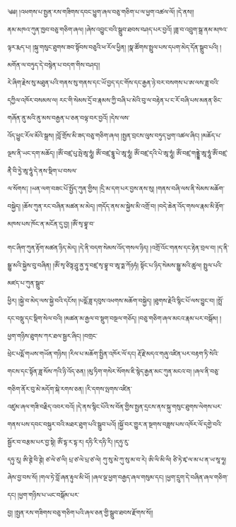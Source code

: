 ﻿  
༄༅། །འཕགས་པ་སྤྱན་རས་གཟིགས་དབང་ཕྱུག་ཞལ་བཅུ་གཅིག་པ་ལ་ཕྱག་འཚལ་ལོ། །དེ་ནས།།  
ནམ་མཁའ་ཀུན་ཁྱབ་བཅུ་གཅིག་ཞལ། །ཞེས་འབྱུང་བའི་སྒྲུབ་ཐབས་བཤད་པར་བྱའོ། །ཟླ་བ་འབྲུག་སྒྲ་ནམ་མཁའ་ལྟར་རྨད་པ། །སྐུ་གསུང་ཐུགས་ཟབ་སྟོབས་བཅུའི་ཕ་རོལ་ཕྱིན། །སྣ་ཚོགས་སྤྲུལ་པས་དཔག་མེད་དོན་སྒྲུབ་པའི། །མགོན་ལ་བཏུད་དེ་བསྙེན་པ་བདག་གིས་བཤད།།  
རེ་ཞིག་རྗེས་སུ་མཐུན་པའི་གནས་སུ་གནས་དང་ཡོ་བྱད་དང་གོས་དང་རྒྱན་ཉེ་བར་བསགས་པ་ཨ་ལས་ཟླ་བའི་དཀྱིལ་འཁོར་བསམས་ལ། རང་གི་སེམས་དྲོ་བ་རྣམས་ཀྱི་བཞི་པ་མེའི་བུ་ལ་བརྟེན་པ་ང་རོ་བཞི་པས་མནན་ཅིང་གཞོན་ནུ་མའི་ནུ་མས་བརྒྱན་པ་ཅན་བལྟ་བར་བྱའོ། །དེས་ལས་  
འོད་ཕྱུང་རོལ་མོའི་སྒྲས། །བློ་གྲོས་མི་ཟད་བཅུ་གཅིག་ཞལ། །སྤྱན་བྲངས་ལུས་བཏུད་ཕྱག་འཚལ་ཞིང། །མཆོད་པ་ལྔས་ནི་ཡང་དག་མཆོད། །ཨོཾ་བཛྲ་པུ་ཥྤེ་ཨཱ་ཧཱུཾ། ཨོཾ་བཛྲ་དྷཱུ་པེ་ཨཱ་ཧཱུཾ། ཨོཾ་བཛྲ་དའི་པེ་ཨཱ་ཧཱུཾ། ཨོཾ་བཛྲ་གནྡྷེ་ཨཱ་ཧཱུཾ་ཨོཾ་བཛྲ་ནཻ་བི་ཏྱེ་ཨཱ་ཧཱུཾ་དེ་ནས་སྡིག་པ་བསལ་  
ལ་སོགས༑ །ཡན་ལག་བཟང་པོ་སྤྱོད་ཀུན་གྱིས། །དྲི་མ་དག་པར་བྱས་ནས་སུ། །གནས་བཞི་ལས་ནི་སེམས་མཆོག་བསྐྱེད། །ཆོས་ཀུན་རང་བཞིན་མཚན་མ་མེད། །གདོད་ནས་མ་སྐྱེས་མི་འགྲོ་བ། །བདེ་ཆེན་འོད་གསལ་རྣམ་མི་རྟོག་མཁས་པས་ཁོང་ན་མངོན་དུ་བྱ། །ཨོཾ་སྭ་བྷཱ་བ་  
  
གང་ཞིག་ཀུན་རྟོག་མཚན་ཉིད་མེད། །དེ་ནི་བདག་སེམས་འོད་གསལ་ཉིད། །འགྲོ་འོང་གནས་དང་རྟེན་བྲལ་བ། །ད་ནི་སྒྱུ་མའི་སྐྱེས་བུ་བཞིན། །ཨོཾ་སྭ་ཙིཏྟ་ཤཱུ་ནྱ་ཏཱ་བཛྲ་སྭ་བྷཱ་བ་ཨཱ་ཏྨ་ཀོཉཧཾ། སྟོང་པ་ཉིད་སེམས་སྒྱུ་མའི་ཚུལ། སྤྲུལ་པའི་མཛད་པ་ཀུན་སྒྲུབ་  
ཕྱིར། །སྐྱེ་བ་མེད་ལས་སྐྱེ་བའི་དངོས། །པདྨོ་ཟླ་དབུས་འཕགས་མཆོག་བསྐྱེད། །ཐུགས་རྗེའི་སྙིང་པོ་ལས་བྱུང་བ། །སྤྲོ་དང་བསྡུ་དང་སྡིག་སེལ་བའི། །མཚན་མ་རྒྱལ་བ་སྡུག་བསྔལ་གཅོད། །བཅུ་གཅིག་ཞལ་མངའ་རྣམ་པར་བསྒོམ། །ཕྱག་གཉིས་ཐུགས་ཀར་ཐལ་སྦྱར་ཞིང། །བགྲང་  
ཕྲེང་པདྨོ་གཡས་གཡོན་གཉིས། །རིལ་པ་མཆོག་སྤྱིན་འཁོར་ལོ་དང། རྡོ་རྗེ་མདའ་གཞུ་འཛིན་པར་བརྟག་ཏི་སེའི་གངས་དང་སྟོན་ཟླ་སོས་ཀའི་ཉི་འོད་ཅན། །མུ་ཏིག་གསེར་སོགས་ཇི་སྙེད་རྒྱན་མང་ཀུན་མངའ་བ། །ཞལ་ནི་བཅུ་གཅིག་ནོར་བུ་མེ་མདོག་སྐེ་རགས་ཅན། །རི་དགས་ལྤགས་འཛིན་  
འཛུམ་ཞལ་གཟི་བརྗིད་འབར་བའོ། །དེ་ནས་སྙིང་པོའི་ས་བོན་གྱིས་སྤྱན་དྲངས་ནས་སྐུ་གསུང་ཐུགས་ལེགས་པར་གནས་པས་དབང་བསྐུར་བའི་མཐར་ཐུག་པའི་སྒྲུབ་པའོ། །སྐྱོ་བར་གྱུར་ན་སྔགས་བཟླས་པས་འཁོར་ལོ་དགྱེ་བའི་སྦྱོར་བ་བརྩམ་པར་བྱ་སྟེ། ཨོཾ་དྷ་ར་དྷ་ར། དཧི་རི་དཧི་རི། །དཧུ་རུ་  
དཧུ་རུ། ཨི་ཊྚེ་བི་ཊྚེ། ཙ་ལེ་ཙ་ལི། པྲ་ཙ་ལེ་པྲ་ཙ་ལེ། ཀུ་སུ་མེ་ཀུ་སུ་མ་བ་རེ། ཨི་ལི་མི་ལི། ཙི་ཏེ་ཛྭ་ལ་མ་པ་ན་ཡ་སཱ་ཧཱ། ཞེས་བྱ་བས་སོ། །གལ་ཏེ་བློ་ཞན་རྟུལ་མི་ཕོ། །ཞལ་ལྔ་ཕྱག་བརྒྱད་ཞལ་གསུམ་དང། །ཕྱག་དྲུག་དེ་བཞིན་ཞལ་གཅིག་དང། །ཕྱག་གཉིས་པ་ཡང་བསྒོམ་པར་  
བྱ། །སྤྱན་རས་གཟིགས་བཅུ་གཅིག་པའི་ཞལ་ཅན་གྱི་སྒྲུབ་ཐབས་རྫོགས་སོ།།  
  
  
